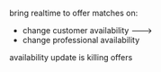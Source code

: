bring realtime to offer matches on:
- change customer availability  --->  
- change professional availability


availability update is killing offers